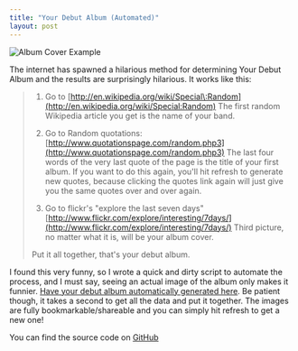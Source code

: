 ```yaml
---
title: "Your Debut Album (Automated)"
layout: post
---
```


![Album Cover Example](/uploads/album-cover-example.jpg)

The internet has spawned a hilarious method for determining Your Debut Album and the results are surprisingly hilarious. It works like this:

> 1. Go to [http://en.wikipedia.org/wiki/Special\:Random](http://en.wikipedia.org/wiki/Special:Random) The first random Wikipedia article you get is the name of your band.
>
> 2. Go to Random quotations: [http://www.quotationspage.com/random.php3](http://www.quotationspage.com/random.php3) The last four words of the very last quote of the page is the title of your first album.  If you want to do this again, you'll hit refresh to generate new quotes, because clicking the quotes link again will just give you the same quotes over and over again.
>
> 3. Go to flickr's "explore the last seven days" [http://www.flickr.com/explore/interesting/7days/](http://www.flickr.com/explore/interesting/7days/) Third picture, no matter what it is, will be your album cover.
>
> Put it all together, that's your debut album.

I found this very funny, so I wrote a quick and dirty script to automate the process, and I must say, seeing an actual image of the album only makes it funnier. [Have your debut album automatically generated here](/projects/album-cover-generator/). Be patient though, it takes a second to get all the data and put it together. The images are fully bookmarkable/shareable and you can simply hit refresh to get a new one!

You can find the source code on [GitHub](https://github.com/captbaritone/album-cover-generator)

